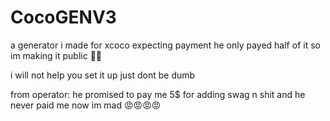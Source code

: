 # CocoGENV3

a generator i made for xcoco expecting payment he only payed half of it so im making it public 🤷‍♂️

i will not help you set it up just dont be dumb

from operator: he promised to pay me 5$ for adding swag n shit and he never paid me now im mad 😡😡😡😡
